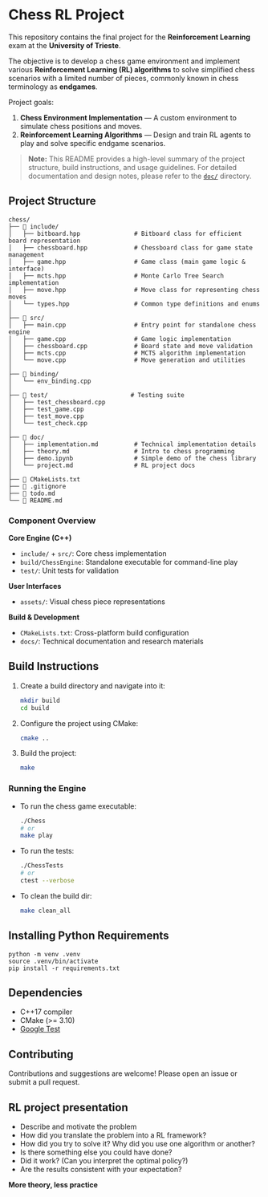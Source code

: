 # Chess RL Project

This repository contains the final project for the **Reinforcement Learning** exam at the **University of Trieste**.

The objective is to develop a chess game environment and implement various **Reinforcement Learning (RL) algorithms** to solve simplified chess scenarios with a limited number of pieces, commonly known in chess terminology as **endgames**.

Project goals:

1. **Chess Environment Implementation** — A custom environment to simulate chess positions and moves.
2. **Reinforcement Learning Algorithms** — Design and train RL agents to play and solve specific endgame scenarios.


> **Note:** This README provides a high-level summary of the project structure, build instructions, and usage guidelines. For detailed documentation and design notes, please refer to the [`doc/`](./doc/) directory.



## Project Structure

```
chess/                              
├── 📁 include/                    
│   ├── bitboard.hpp               # Bitboard class for efficient board representation
│   ├── chessboard.hpp             # Chessboard class for game state management
│   ├── game.hpp                   # Game class (main game logic & interface)
│   ├── mcts.hpp                   # Monte Carlo Tree Search implementation
│   ├── move.hpp                   # Move class for representing chess moves
│   └── types.hpp                  # Common type definitions and enums
│
├── 📁 src/                       
│   ├── main.cpp                   # Entry point for standalone chess engine
│   ├── game.cpp                   # Game logic implementation
│   ├── chessboard.cpp             # Board state and move validation
│   ├── mcts.cpp                   # MCTS algorithm implementation
│   └── move.cpp                   # Move generation and utilities
│
├── 📁 binding/                    
│   └── env_binding.cpp            
│
├── 📁 test/                       # Testing suite
│   ├── test_chessboard.cpp        
│   ├── test_game.cpp              
│   ├── test_move.cpp              
│   └── test_check.cpp             
│
├── 📁 doc/                        
│   ├── implementation.md          # Technical implementation details
│   ├── theory.md                  # Intro to chess programming
│   ├── demo.ipynb                 # Simple demo of the chess library 
│   └── project.md                 # RL project docs
│
├── 🔧 CMakeLists.txt              
├── 🚫 .gitignore                  
├── 📝 todo.md                    
└── 📖 README.md                   
```

### Component Overview

**Core Engine (C++)**
- `include/` + `src/`: Core chess implementation
- `build/ChessEngine`: Standalone executable for command-line play
- `test/`: Unit tests for validation

**User Interfaces**
- `assets/`: Visual chess piece representations

**Build & Development**
- `CMakeLists.txt`: Cross-platform build configuration
- `docs/`: Technical documentation and research materials

## Build Instructions

1. Create a build directory and navigate into it:
    ```sh
    mkdir build
    cd build
    ```

2. Configure the project using CMake:
    ```sh
    cmake ..
    ```

3. Build the project:
    ```sh
    make
    ```

### Running the Engine

- To run the chess game executable:
    ```sh
    ./Chess
    # or
    make play
    ```

- To run the tests:
    ```sh
    ./ChessTests
    # or
    ctest --verbose
    ```

- To clean the build dir:
    ```sh
    make clean_all
    ```
## Installing Python Requirements

```
python -m venv .venv
source .venv/bin/activate
pip install -r requirements.txt

```

## Dependencies

- C++17 compiler
- CMake (>= 3.10)
- [Google Test](https://github.com/google/googletest)

## Contributing

Contributions and suggestions are welcome! Please open an issue or submit a pull request.

## RL project presentation

- Describe and motivate the problem
- How did you translate the problem into a RL framework?
- How did you try to solve it? Why did you use one algorithm or another?
- Is there something else you could have done?
- Did it work? (Can you interpret the optimal policy?)
- Are the results consistent with your expectation?

**More theory, less practice**

